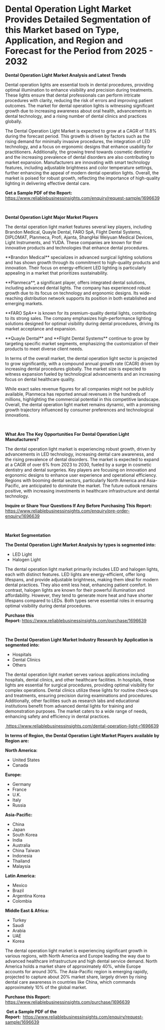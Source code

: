<p><h1>Dental Operation Light Market Provides Detailed Segmentation of this Market based on Type, Application, and Region and Forecast for the Period from 2025 - 2032</h1></p><p><strong>Dental Operation Light Market Analysis and Latest Trends</strong></p>
<p><p>Dental operation lights are essential tools in dental procedures, providing optimal illumination to enhance visibility and precision during treatments. These lights ensure that dental professionals can perform intricate procedures with clarity, reducing the risk of errors and improving patient outcomes. The market for dental operation lights is witnessing significant growth due to increasing awareness about oral health, advancements in dental technology, and a rising number of dental clinics and practices globally.</p><p>The Dental Operation Light Market is expected to grow at a CAGR of 11.8% during the forecast period. This growth is driven by factors such as the rising demand for minimally invasive procedures, the integration of LED technology, and a focus on ergonomic designs that enhance usability for practitioners. Additionally, the growing trend towards cosmetic dentistry and the increasing prevalence of dental disorders are also contributing to market expansion. Manufacturers are innovating with smart technology features, including adjustable brightness and color temperature settings, further enhancing the appeal of modern dental operation lights. Overall, the market is poised for robust growth, reflecting the importance of high-quality lighting in delivering effective dental care.</p></p>
<p><strong>Get a Sample PDF of the Report:&nbsp;</strong> <a href="https://www.reliablebusinessinsights.com/enquiry/request-sample/1696639?utm_campaign=1119&utm_medium=2&utm_source=Github&utm_content=ia&utm_term=13042025&utm_id=dental-operation-light">https://www.reliablebusinessinsights.com/enquiry/request-sample/1696639</a></p>
<p>&nbsp;</p>
<p><strong>Dental Operation Light Major Market Players</strong></p>
<p><p>The dental operation light market features several key players, including Brandon Medical, Quayle Dental, FARO SpA, Flight Dental Systems, DIPLOMAT, Planmeca, Profi, Ajanta, ShangHai Weiyuan Medical Devices, Light Instruments, and YUDA. These companies are known for their innovative products and technologies that enhance dental procedures.</p><p>**Brandon Medical** specializes in advanced surgical lighting solutions and has shown growth through its commitment to high-quality products and innovation. Their focus on energy-efficient LED lighting is particularly appealing in a market that prioritizes sustainability.</p><p>**Planmeca**, a significant player, offers integrated dental solutions, including advanced dental lights. The company has experienced robust growth due to its focus on technology and ergonomic designs. Its wide-reaching distribution network supports its position in both established and emerging markets.</p><p>**FARO SpA** is known for its premium-quality dental lights, contributing to its strong sales. The company emphasizes high-performance lighting solutions designed for optimal visibility during dental procedures, driving its market acceptance and expansion.</p><p>**Quayle Dental** and **Flight Dental Systems** continue to grow by targeting specific market segments, emphasizing the customization of their products to meet diverse client needs.</p><p>In terms of the overall market, the dental operation light sector is projected to grow significantly, with a compound annual growth rate (CAGR) driven by increasing dental procedures globally. The market size is expected to witness expansion fueled by technological advancements and an increasing focus on dental healthcare quality.</p><p>While exact sales revenue figures for all companies might not be publicly available, Planmeca has reported annual revenues in the hundreds of millions, highlighting the commercial potential in this competitive landscape. Overall, the dental operation light market remains dynamic, with a promising growth trajectory influenced by consumer preferences and technological innovations.</p></p>
<p>&nbsp;</p>
<p><strong>What Are The Key Opportunities For Dental Operation Light Manufacturers?</strong></p>
<p><p>The dental operation light market is experiencing robust growth, driven by advancements in LED technology, increasing dental care awareness, and the rising prevalence of dental disorders. The market is expected to expand at a CAGR of over 6% from 2023 to 2030, fueled by a surge in cosmetic dentistry and dental surgeries. Key players are focusing on innovation and ergonomic designs to enhance user experience and operational efficiency. Regions with booming dental sectors, particularly North America and Asia-Pacific, are anticipated to dominate the market. The future outlook remains positive, with increasing investments in healthcare infrastructure and dental technology.</p></p>
<p><strong>Inquire or Share Your Questions If Any Before Purchasing This Report:</strong> <a href="https://www.reliablebusinessinsights.com/enquiry/pre-order-enquiry/1696639?utm_campaign=1119&utm_medium=2&utm_source=Github&utm_content=ia&utm_term=13042025&utm_id=dental-operation-light">https://www.reliablebusinessinsights.com/enquiry/pre-order-enquiry/1696639</a></p>
<p>&nbsp;</p>
<p><strong>Market Segmentation</strong></p>
<p><strong>The Dental Operation Light Market Analysis by types is segmented into:</strong></p>
<p><ul><li>LED Light</li><li>Halogen Light</li></ul></p>
<p><p>The dental operation light market primarily includes LED and halogen lights, each with distinct features. LED lights are energy-efficient, offer long lifespans, and provide adjustable brightness, making them ideal for modern dental practices. They also emit less heat, enhancing patient comfort. In contrast, halogen lights are known for their powerful illumination and affordability. However, they tend to generate more heat and have shorter lifespans compared to LEDs. Both types serve essential roles in ensuring optimal visibility during dental procedures.</p></p>
<p><strong>Purchase this Report:&nbsp;</strong><a href="https://www.reliablebusinessinsights.com/purchase/1696639?utm_campaign=1119&utm_medium=2&utm_source=Github&utm_content=ia&utm_term=13042025&utm_id=dental-operation-light">https://www.reliablebusinessinsights.com/purchase/1696639</a></p>
<p>&nbsp;</p>
<p><strong>The Dental Operation Light Market Industry Research by Application is segmented into:</strong></p>
<p><ul><li>Hospitals</li><li>Dental Clinics</li><li>Others</li></ul></p>
<p><p>The dental operation light market serves various applications including hospitals, dental clinics, and other healthcare facilities. In hospitals, these lights are essential for surgical procedures, providing optimal visibility for complex operations. Dental clinics utilize these lights for routine check-ups and treatments, ensuring precision during examinations and procedures. Additionally, other facilities such as research labs and educational institutions benefit from advanced dental lights for training and demonstration purposes. The market caters to a wide range of needs, enhancing safety and efficiency in dental practices.</p></p>
<p><a href="https://www.reliablebusinessinsights.com/dental-operation-light-r1696639?utm_campaign=1119&utm_medium=2&utm_source=Github&utm_content=ia&utm_term=13042025&utm_id=dental-operation-light">&nbsp;https://www.reliablebusinessinsights.com/dental-operation-light-r1696639</a></p>
<p><strong>In terms of Region, the Dental Operation Light Market Players available by Region are:</strong></p>
<p>
    <p> <strong> North America: </strong>
        <ul>
            <li>United States</li>
            <li>Canada</li>
        </ul>
        </p> 
    <p> <strong> Europe: </strong>
        <ul>
            <li>Germany</li>
            <li>France</li>
            <li>U.K.</li>
            <li>Italy</li>
            <li>Russia</li>
        </ul>
        </p> 
    <p> <strong> Asia-Pacific: </strong>
        <ul>
            <li>China</li>
            <li>Japan</li>
            <li>South Korea</li>
            <li>India</li>
            <li>Australia</li>
            <li>China Taiwan</li>
            <li>Indonesia</li>
            <li>Thailand</li>
            <li>Malaysia</li>
        </ul>
        </p> 
    <p> <strong> Latin America: </strong>
        <ul>
            <li>Mexico</li>
            <li>Brazil</li>
            <li>Argentina Korea</li>
            <li>Colombia</li>
        </ul>
        </p> 
    <p> <strong> Middle East & Africa: </strong>
        <ul>
            <li>Turkey</li>
            <li>Saudi</li>
            <li>Arabia</li>
            <li>UAE</li>
            <li>Korea</li>
        </ul>
    </p>
    </p>
<p><p>The dental operation light market is experiencing significant growth in various regions, with North America and Europe leading the way due to advanced healthcare infrastructure and high dental service demand. North America holds a market share of approximately 40%, while Europe accounts for around 30%. The Asia-Pacific region is emerging rapidly, projected to capture about 20% market share, largely driven by rising dental care awareness in countries like China, which commands approximately 10% of the global market.</p></p>
<p><strong>Purchase this Report: </strong><a href="https://www.reliablebusinessinsights.com/purchase/1696639?utm_campaign=1119&utm_medium=2&utm_source=Github&utm_content=ia&utm_term=13042025&utm_id=dental-operation-light">https://www.reliablebusinessinsights.com/purchase/1696639</a></p>
<p>&nbsp;<strong>Get a Sample PDF of the Report:&nbsp;&nbsp;</strong><a href="https://www.reliablebusinessinsights.com/enquiry/request-sample/1696639?utm_campaign=1119&utm_medium=2&utm_source=Github&utm_content=ia&utm_term=13042025&utm_id=dental-operation-light">https://www.reliablebusinessinsights.com/enquiry/request-sample/1696639</a></p>
<p><strong></strong></p>
<p><p></p><p></p><p></p></p>
